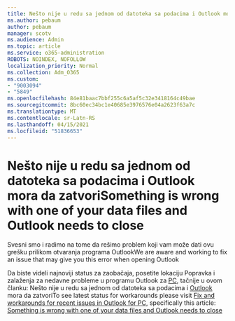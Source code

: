 ```yaml
---
title: Nešto nije u redu sa jednom od datoteka sa podacima i Outlook mora da zatvori
ms.author: pebaum
author: pebaum
manager: scotv
ms.audience: Admin
ms.topic: article
ms.service: o365-administration
ROBOTS: NOINDEX, NOFOLLOW
localization_priority: Normal
ms.collection: Adm_O365
ms.custom:
- "9003094"
- "5849"
ms.openlocfilehash: 84e81baac7bbf255c6a5af5c32e3418164c49bae
ms.sourcegitcommit: 8bc60ec34bc1e40685e3976576e04a2623f63a7c
ms.translationtype: MT
ms.contentlocale: sr-Latn-RS
ms.lasthandoff: 04/15/2021
ms.locfileid: "51836653"
---
```

# <a name="something-is-wrong-with-one-of-your-data-files-and-outlook-needs-to-close"></a><span data-ttu-id="b2c4b-102">Nešto nije u redu sa jednom od datoteka sa podacima i Outlook mora da zatvori</span><span class="sxs-lookup"><span data-stu-id="b2c4b-102">Something is wrong with one of your data files and Outlook needs to close</span></span>

<span data-ttu-id="b2c4b-103">Svesni smo i radimo na tome da rešimo problem koji vam može dati ovu grešku prilikom otvaranja programa Outlook</span><span class="sxs-lookup"><span data-stu-id="b2c4b-103">We are aware and working to fix an issue that may give you this error when opening Outlook</span></span>

<span data-ttu-id="b2c4b-104">Da biste videli najnoviji status za zaobačaja, posetite lokaciju Popravka i zalaženja za nedavne probleme u programu Outlook za [PC](https://support.microsoft.com/office/ecf61305-f84f-4e13-bb73-95a214ac1230), tačnije u ovom članku: Nešto nije u redu sa jednom od datoteka sa podacima i [Outlook](https://support.microsoft.com/office/a3b59934-2446-4f2a-bd25-58f88188b9b2) mora da zatvori</span><span class="sxs-lookup"><span data-stu-id="b2c4b-104">To see latest status for workarounds please visit  [Fix and workarounds for recent issues in Outlook for PC](https://support.microsoft.com/office/ecf61305-f84f-4e13-bb73-95a214ac1230), specifically this article: [Something is wrong with one of your data files and Outlook needs to close](https://support.microsoft.com/office/a3b59934-2446-4f2a-bd25-58f88188b9b2)</span></span>

